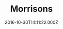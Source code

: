 ---
date: 2016-10-30T14:11:22.000Z
title: Morrisons
latitude: 52.04938134912715
longitude: 0.9546547409704537
category: checkin
---